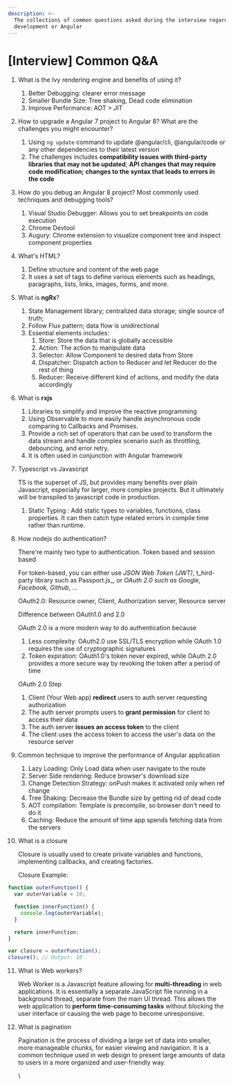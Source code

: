 ```yaml
---
description: >-
  The collections of common questions asked during the interview regarding web
  development or Angular
---
```


# \[Interview] Common Q\&A

1. What is the Ivy rendering engine and benefits of using it?
   1. Better Debugging: clearer error message
   2. Smaller Bundle Size: Tree shaking, Dead code elimination
   3. Improve Performance: AOT > JIT
2. How to upgrade a Angular 7 project to Angular 8? What are the challenges you might encounter?
   1. Using `ng update` command to update @angular/cli, @angular/code or any other dependencies to their latest version
   2. The challenges includes **compatibility issues with third-party libraries that may not be updated**; **API changes that may require code modification; changes to the syntax that leads to errors in the code**
3. How do you debug an Angular 8 project? Most commonly used techniques and debugging tools?
   1. Visual Studio Debugger: Allows you to set breakpoints on code execution
   2. Chrome Devtool
   3. Augury: Chrome extension to visualize component tree and inspect component properties&#x20;
4. What's HTML?
   1. Define structure and content of the web page
   2. It uses a set of tags to define various elements such as headings, paragraphs, lists, links, images, forms, and more.
5. What is **ngRx**?
   1. State Management library; centralized data storage; single source of truth;&#x20;
   2. Follow Flux pattern; data flow is unidirectional&#x20;
   3. Essential elements includes:&#x20;
      1. Store: Store the data that is globally accessible
      2. Action: The action to manipulate data
      3. Selector: Allow Component to desired data from Store
      4. Dispatcher: Dispatch action to Reducer and let Reducer do the rest of thing
      5. Reducer: Receive different kind of actions, and modify the data accordingly
6. What is **rxjs**
   1. Libraries to simplify and improve the reactive programming&#x20;
   2. Using Observable to more easily handle asynchronous code comparing to Callbacks and Promises.
   3. Provide a rich set of operators that can be used to transform the data stream and handle complex scenario such as throttling, debouncing, and error retry.
   4. It is often used in conjunction with Angular framework
7.  Typescript vs Javascript

    TS is the superset of JS, but provides many benefits over plain Javascript, especially for larger, more complex projects. But it ultimately will be transpiled to javascript code in production.

    1. Static Typing : Add static types to variables, functions, class properties. It can then catch type related errors in compile time rather than runtime.



8.  How nodejs do authentication?&#x20;

    There're mainly two type to authentication. Token based and session based

    For token-based, you can either use _JSON Web Token (JWT)_, t_hird-party library such as Passport.js_, or _OAuth 2.0 such as Google, Facebook, Github_, ...



    OAuth2.0: Resource owner, Client, Authorization server, Resource server

    Difference between OAuth1.0 and 2.0

    OAuth 2.0 is a more modern way to do authentication because

    1. Less complexity: OAuth2.0 use SSL/TLS encryption while OAuth 1.0 requires the use of cryptographic signatures
    2. Token expiration: OAuth1.0's token never expired, while OAuth 2.0 provides a more secure way by revoking the token after a period of time



    OAuth 2.0 Step

    1. Client (Your Web app) **redirect** users to auth server requesting authorization
    2. The auth server prompts users to **grant permission** for client to access their data&#x20;
    3. The auth server **issues an access token** to the client
    4. The client uses the access token to access the  user's data on the resource server
9. Common technique to improve the performance of Angular application
   1. Lazy Loading: Only Load data when user navigate to the route
   2. Server Side rendering: Reduce browser's download size
   3. Change Detection Strategy: onPush makes it activated only when ref change
   4. Tree Shaking: Decrease the Bundle size by getting rid of dead code
   5. AOT compilation: Template is precompile, so browser don't need to do it
   6. Caching: Reduce the amount of time app spends fetching data from the servers
10. What is a closure

    Closure is usually used to create private variables and functions, implementing callbacks, and creating factories.

    Closure Example:&#x20;

```typescript
function outerFunction() {
  var outerVariable = 10;

  function innerFunction() {
    console.log(outerVariable);
  }

  return innerFunction;
}

var closure = outerFunction();
closure(); // Output: 10

```

11. What is Web workers?

    Web Worker is a Javascript feature allowing for **multi-threading** in web applications. It is essentially a separate JavaScript file running in a background thread, separate from the main UI thread. This allows the web application to **perform time-consuming tasks** without blocking the user interface or causing the web page to become unresponsive.
12. What is pagination

    Pagination is the process of dividing a large set of data into smaller, more manageable chunks, for easier viewing and navigation. It is a common technique used in web design to present large amounts of data to users in a more organized and user-friendly way.

    \
